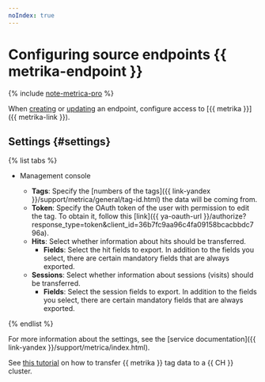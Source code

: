 ```yaml
---
noIndex: true
---
```


# Configuring source endpoints {{ metrika-endpoint }}

{% include [note-metrica-pro](../../../../_includes/data-transfer/note-metrica-pro.md) %}

When [creating](../index.md#create) or [updating](../index.md#update) an endpoint, configure access to [{{ metrika }}]({{ metrika-link }}).

## Settings {#settings}

{% list tabs %}

- Management console

   * **Tags**: Specify the [numbers of the tags]({{ link-yandex }}/support/metrica/general/tag-id.html) the data will be coming from.
   * **Token**: Specify the OAuth token of the user with permission to edit the tag. To obtain it, follow this [link]({{ ya-oauth-url }}/authorize?response_type=token&client_id=36b7fc9aa96c4fa09158bcacbbdc796a).
   * **Hits**: Select whether information about hits should be transferred.
      * **Fields**: Select the hit fields to export. In addition to the fields you select, there are certain mandatory fields that are always exported.
   * **Sessions**: Select whether information about sessions (visits) should be transferred.
      * **Fields**: Select the session fields to export. In addition to the fields you select, there are certain mandatory fields that are always exported.

{% endlist %}

For more information about the settings, see the [service documentation]({{ link-yandex }}/support/metrica/index.html).

See [this tutorial](../../../tutorials/metrika-to-clickhouse.md) on how to transfer {{ metrika }} tag data to a {{ CH }} cluster.